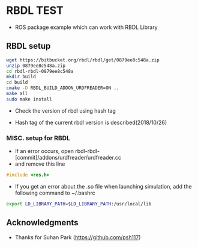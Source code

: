 # RBDL TEST

* ROS package example which can work with RBDL Library

## RBDL setup

```sh
wget https://bitbucket.org/rbdl/rbdl/get/0879ee8c548a.zip
unzip 0879ee8c548a.zip
cd rbdl-rbdl-0879ee8c548a
mkdir build
cd build
cmake -D RBDL_BUILD_ADDON_URDFREADER=ON ..
make all
sudo make install
```

* Check the version of rbdl using hash tag

* Hash tag of the current rbdl version is described(2018/10/26)


### MISC. setup for RBDL

* If an error occurs, open rbdl-rbdl-[commit]/addons/urdfreader/urdfreader.cc
* and remove this line
```cpp
#include <ros.h>
```

* If you get an error about the .so file when launching simulation, add the following command to ~/.bashrc
```sh
export LD_LIBRARY_PATH=$LD_LIBRARY_PATH:/usr/local/lib
```



## Acknowledgments

* Thanks for Suhan Park (https://github.com/psh117)

